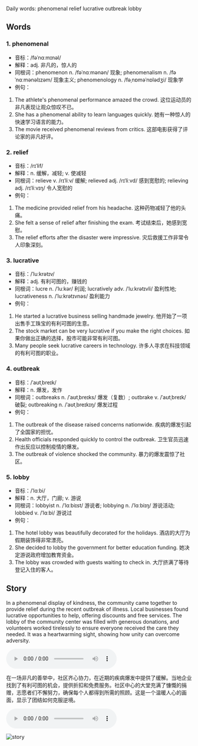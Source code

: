 Daily words: phenomenal relief lucrative outbreak lobby

## Words
### 1. phenomenal
- 音标：/fəˈnɑːmɪnəl/ <span style="cursor: pointer;" onclick="document.getElementById('audio-player-1').play()"><i class="fas fa-volume-up"></i></span>
<audio id="audio-player-1" src="https://files.dwong.top/words/phenomenal.mp3" style="display:none;"></audio>
- 解释：adj. 非凡的，惊人的
- 同根词：phenomenon n. /fəˈnɑːmənən/ 现象; phenomenalism n. /fəˈnɑːmənəlɪzəm/ 现象主义; phenomenology n. /fəˌnɒməˈnɒlədʒi/ 现象学
- 例句：
1. The athlete's phenomenal performance amazed the crowd.
这位运动员的非凡表现让观众惊叹不已。
2. She has a phenomenal ability to learn languages quickly.
她有一种惊人的快速学习语言的能力。
3. The movie received phenomenal reviews from critics.
这部电影获得了评论家的非凡好评。

### 2. relief
- 音标：/rɪˈlif/ <span style="cursor: pointer;" onclick="document.getElementById('audio-player-2').play()"><i class="fas fa-volume-up"></i></span>
<audio id="audio-player-2" src="https://files.dwong.top/words/relief.mp3" style="display:none;"></audio>
- 解释：n. 缓解，减轻; v. 使减轻
- 同根词：relieve v. /rɪˈliːv/ 缓解; relieved adj. /rɪˈliːvd/ 感到宽慰的; relieving adj. /rɪˈliːvɪŋ/ 令人宽慰的
- 例句：
1. The medicine provided relief from his headache.
这种药物减轻了他的头痛。
2. She felt a sense of relief after finishing the exam.
考试结束后，她感到宽慰。
3. The relief efforts after the disaster were impressive.
灾后救援工作非常令人印象深刻。

### 3. lucrative
- 音标：/ˈluːkrətɪv/ <span style="cursor: pointer;" onclick="document.getElementById('audio-player-3').play()"><i class="fas fa-volume-up"></i></span>
<audio id="audio-player-3" src="https://files.dwong.top/words/lucrative.mp3" style="display:none;"></audio>
- 解释：adj. 有利可图的，赚钱的
- 同根词：lucre n. /ˈluːkər/ 利润; lucratively adv. /ˈluːkrətɪvli/ 盈利性地; lucrativeness n. /ˈluːkrətɪvnəs/ 盈利能力
- 例句：
1. He started a lucrative business selling handmade jewelry.
他开始了一项出售手工珠宝的有利可图的生意。
2. The stock market can be very lucrative if you make the right choices.
如果你做出正确的选择，股市可能非常有利可图。
3. Many people seek lucrative careers in technology.
许多人寻求在科技领域的有利可图的职业。

### 4. outbreak
- 音标：/ˈaʊtˌbreɪk/ <span style="cursor: pointer;" onclick="document.getElementById('audio-player-4').play()"><i class="fas fa-volume-up"></i></span>
<audio id="audio-player-4" src="https://files.dwong.top/words/outbreak.mp3" style="display:none;"></audio>
- 解释：n. 爆发，发作
- 同根词：outbreaks n. /ˈaʊtˌbreɪks/ 爆发（复数）; outbrake v. /ˈaʊtˌbreɪk/ 破裂; outbreaking n. /ˈaʊtˌbreɪkɪŋ/ 爆发过程
- 例句：
1. The outbreak of the disease raised concerns nationwide.
疾病的爆发引起了全国家的担忧。
2. Health officials responded quickly to control the outbreak.
卫生官员迅速作出反应以控制疫情的爆发。
3. The outbreak of violence shocked the community.
暴力的爆发震惊了社区。

### 5. lobby
- 音标：/ˈlɑːbi/ <span style="cursor: pointer;" onclick="document.getElementById('audio-player-5').play()"><i class="fas fa-volume-up"></i></span>
<audio id="audio-player-5" src="https://files.dwong.top/words/lobby.mp3" style="display:none;"></audio>
- 解释：n. 大厅，门廊; v. 游说
- 同根词：lobbyist n. /ˈlɑːbiɪst/ 游说者; lobbying n. /ˈlɑːbiɪŋ/ 游说活动; lobbied v. /ˈlɑːbi/ 游说过
- 例句：
1. The hotel lobby was beautifully decorated for the holidays.
酒店的大厅为假期装饰得非常漂亮。
2. She decided to lobby the government for better education funding.
她决定游说政府增加教育资金。 
3. The lobby was crowded with guests waiting to check in.
大厅挤满了等待登记入住的客人。

## Story
In a phenomenal display of kindness, the community came together to provide relief during the recent outbreak of illness. Local businesses found lucrative opportunities to help, offering discounts and free services. The lobby of the community center was filled with generous donations, and volunteers worked tirelessly to ensure everyone received the care they needed. It was a heartwarming sight, showing how unity can overcome adversity.

<audio controls>
  <source src="https://files.dwong.top/story/2024-10-08-english.mp3" type="audio/mpeg">
  你的浏览器不支持音频元素。
</audio>
  

在一场非凡的善举中，社区齐心协力，在近期的疾病爆发中提供了缓解。当地企业找到了有利可图的机会，提供折扣和免费服务。社区中心的大堂充满了慷慨的捐赠，志愿者们不懈努力，确保每个人都得到所需的照顾。这是一个温暖人心的画面，显示了团结如何克服逆境。

<audio controls>
  <source src="https://files.dwong.top/story/2024-10-08-chinese.mp3" type="audio/mpeg">
  你的浏览器不支持音频元素。
</audio>
  

![story](https://files.dwong.top/images/2024-10-08.png)

